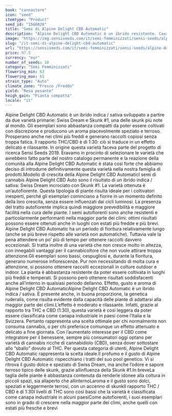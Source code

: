 ```yaml
---
book: "cannastore"
icon: "seed"
itemtype: "Product"
seed_id: "1560028"
title: "Semi di Alpine Delight CBD Automatic"
description: "Alpine Delight CBD Automatic è un ibrido resistente. Causa un leggero high, rilassante e delicato, con rapporto THC/CBD di 1:30. La resa è abbondante."
image: "https://img.sensiseeds.com/it/semi-femminizzati/sensi-seeds/alpine-delight-cbd-automatic-image.png"
slug: "/it-semi-di-alpine-delight-cbd-automatic"
url: "https://sensiseeds.com/it/semi-femminizzati/sensi-seeds/alpine-delight-cbd-automatic?a_aid=cannastore"
price: 97.5
currency: "eur"
number_of_seeds: 10
category: "Semi Femminizzati"
flowering_min: 63
flowering_max: 65
strain_type: "Auto"
climate_zone: "Fresco /Freddo"
yield: "Resa pesante"
heigh_gain: "Pianta compatta"
locale: "it"
---
```

Alpine Delight CBD Automatic è un ibrido indica / sativa sviluppato a partire da due varietà primarie: Swiss Dream e Skunk #1, una delle skunk più note al mondo. Gli esemplari sono abbastanza compatti da poter essere coltivati con discrezione e producono un aroma piacevolmente speziato e terroso. Prosperano anche nei climi più freddi e generano raccolti copiosi senza troppa fatica. Il rapporto THC/CBD è di 1:30: ciò si traduce in un effetto delicato e rilassante. In origine questa varietà faceva parte del progetto di ricerca Sensi Seeds 2019. Eravamo in procinto di selezionare le varietà che avrebbero fatto parte del nostro catalogo permanente e la reazione della comunità alla Alpine Delight CBD Automatic è stata così forte che abbiamo deciso di introdurre definitivamente questa varietà nella nostra famiglia di prodotti.Modello di crescita della Alpine Delight CBD AutomaticI semi di cannabis Alpine Delight CBD Auto sono il risultato di un ibrido indica / sativa: Swiss Dream incrociato con Skunk #1. La varietà ottenuta è un’autofiorente. Questa tipologia di piante risulta ideale per i coltivatori inesperti, perché gli esemplari cominciano a fiorire in un momento definito della loro crescita, senza essere influenzati dai cicli luminosi. La presenza del tratto autofiorente implica quindi maggiore prevedibilità e maggiore facilità nella cura delle piante. I semi autofiorenti sono anche resistenti e particolarmente performanti nella maggior parte dei climi: ottimi risultati possono essere ottenuti anche in luoghi con estati più fredde e più brevi. Alpine Delight CBD Automatic ha un periodo di fioritura relativamente lungo (anche se più breve rispetto alle varietà non automatiche). Tuttavia vale la pena attendere un po’ più di tempo per ottenere raccolti davvero eccezionali. Si tratta inoltre di una varietà che non cresce molto in altezza, con innegabili vantaggi per il cannabicoltore che non vuole attirare troppa attenzione.Gli esemplari sono bassi, cespugliosi e, durante la fioritura, generano numerose infiorescenze. Pur non necessitando di molta cura e attenzione, si possono ottenere raccolti eccezionali in colture outdoor e indoor. La pianta è abbastanza resistente da poter essere coltivata in luoghi più freddi e temperati. Si possono però ottenere risultati soddisfacenti anche all’interno in qualsiasi periodo dellanno. Effetto, gusto e aroma di Alpine Delight CBD AutomaticAlpine Delight CBD Automatic è un ibrido indica / sativa. È presente anche, in buona proporzione, la genetica ruderalis, come risulta evidente dalla capacità delle piante di adattarsi alla maggior parte dei climi.L’effetto è moderato e rilassante. Infatti, grazie al rapporto tra THC e CBD (1:30), questa varietà è così leggera da poter essere classificata come canapa industriale in paesi come l’Italia e la Svizzera. Pertanto rappresenta una scelta ottimale per chi normalmente non consuma cannabis, o per chi preferisce comunque un effetto attenuato e delicato a fine giornata. Con l’aumentato interesse per il CBD come integratore per il benessere, sempre più consumatori oggi optano per varietà di cannabis ricche di cannabidiolo (CBD), senza dover sottostare allo “sballo” dovuto al THC. Per questa categoria di utenti, Alpine Delight CBD Automatic rappresenta la scelta ideale.Il profumo e il gusto di Alpine Delight CBD Automatic rispecchiano i tratti del suo pool genetico. Vi si ritrova il gusto dolce e speziato di Swiss Dream, ma anche l’odore e sapore terroso tipico delle skunk, grazie allinfluenza della Skunk #1.In breveLa taglia delle piante è abbastanza contenuta da renderle idonee alla coltura in piccoli spazi, sia allaperto che allinternoLaroma e il gusto sono dolci, speziati e leggermente terrosi, con un accenno di skunkIl rapporto THC / CBD è di 1:30I livelli di THC sono così bassi che la varietà è classificata come canapa industriale in alcuni paesiCome autofiorenti, i suoi esemplari sono in grado di crescere nella maggior parte dei climi, anche quelli con estati più fresche e brevi

